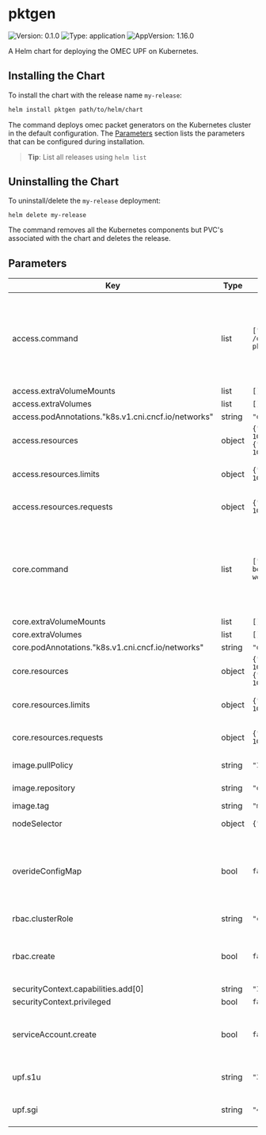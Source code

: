 # pktgen

![Version: 0.1.0](https://img.shields.io/badge/Version-0.1.0-informational?style=flat-square) ![Type: application](https://img.shields.io/badge/Type-application-informational?style=flat-square) ![AppVersion: 1.16.0](https://img.shields.io/badge/AppVersion-1.16.0-informational?style=flat-square)

A Helm chart for deploying the OMEC UPF on Kubernetes.

## Installing the Chart

To install the chart with the release name `my-release`:

```bash
helm install pktgen path/to/helm/chart
```

The command deploys omec packet generators on the Kubernetes cluster in the default configuration.
The [Parameters](#parameters) section lists the parameters that can be configured during installation.

> **Tip**: List all releases using `helm list`

## Uninstalling the Chart

To uninstall/delete the `my-release` deployment:

```console
helm delete my-release
```

The command removes all the Kubernetes components but PVC's associated with the chart and deletes the release.

## Parameters

| Key | Type | Default | Description |
|-----|------|---------|-------------|
| access.command | list | `["bash","-xc","cp /conf/pktgen-premium-access-weekly.bess /opt/bess/bessctl/conf/; bessd -grpc-url=0.0.0.0:10514; sleep 10; ./bessctl run pktgen-premium-access-weekly"]` | Default container command to be executed (override when using custom configmaps and traffic patterns) |
| access.extraVolumeMounts | list | `[]` |  |
| access.extraVolumes | list | `[]` |  |
| access.podAnnotations."k8s.v1.cni.cncf.io/networks" | string | `"default/sriov-dpdk-b2b-net1"` |  |
| access.resources | object | `{"limits":{"cpu":"2000m","hugepages-1Gi":"4Gi","intel.com/intel_sriov_dpdk_b2b_net1":"1","memory":"4Gi"},"requests":{"cpu":"2000m","hugepages-1Gi":"4Gi","intel.com/intel_sriov_dpdk_b2b_net1":"1","memory":"4Gi"}}` | Container resources configuration |
| access.resources.limits | object | `{"cpu":"2000m","hugepages-1Gi":"4Gi","intel.com/intel_sriov_dpdk_b2b_net1":"1","memory":"4Gi"}` | Resources limits for pktgen-access |
| access.resources.requests | object | `{"cpu":"2000m","hugepages-1Gi":"4Gi","intel.com/intel_sriov_dpdk_b2b_net1":"1","memory":"4Gi"}` | Resources requested by pktgen-access |
| core.command | list | `["bash","-xc","cp /conf/pktgen-premium-core-weekly.bess /opt/bess/bessctl/conf/; bessd -grpc-url=0.0.0.0:10514; sleep 10; ./bessctl run pktgen-premium-core-weekly"]` | Default container command to be executed (override when using custom configmaps and traffic patterns) |
| core.extraVolumeMounts | list | `[]` |  |
| core.extraVolumes | list | `[]` |  |
| core.podAnnotations."k8s.v1.cni.cncf.io/networks" | string | `"default/sriov-dpdk-b2b-net2"` |  |
| core.resources | object | `{"limits":{"cpu":"2000m","hugepages-1Gi":"4Gi","intel.com/intel_sriov_dpdk_b2b_net2":"1","memory":"4Gi"},"requests":{"cpu":"2000m","hugepages-1Gi":"4Gi","intel.com/intel_sriov_dpdk_b2b_net2":"1","memory":"4Gi"}}` | Container resources configuration |
| core.resources.limits | object | `{"cpu":"2000m","hugepages-1Gi":"4Gi","intel.com/intel_sriov_dpdk_b2b_net2":"1","memory":"4Gi"}` | Resources limits for pktgen-access |
| core.resources.requests | object | `{"cpu":"2000m","hugepages-1Gi":"4Gi","intel.com/intel_sriov_dpdk_b2b_net2":"1","memory":"4Gi"}` | Resources requested by pktgen-access |
| image.pullPolicy | string | `"IfNotPresent"` | image pull policy |
| image.repository | string | `"omecproject/upf-epc-bess"` | image repository |
| image.tag | string | `"master-latest"` | image tag |
| nodeSelector | object | `{"kubernetes.io/hostname":"clx1"}` | Node labels for node selection |
| overideConfigMap | bool | `false` | Select true when the user supplies custom traffic pattern, configMap and values override |
| rbac.clusterRole | string | `"cluster-admin"` | The cluster role name |
| rbac.create | bool | `false` | Specifies whether a cluster role binding should be created |
| securityContext.capabilities.add[0] | string | `"IPC_LOCK"` |  |
| securityContext.privileged | bool | `false` |  |
| serviceAccount.create | bool | `false` | Specifies whether a ServiceAccount should be created  |
| upf.s1u | string | `"3a:75:03:3c:7a:19"` | upf access interface MAC address |
| upf.sgi | string | `"4e:a6:53:e3:0f:65"` | upf core interface MAC address |
